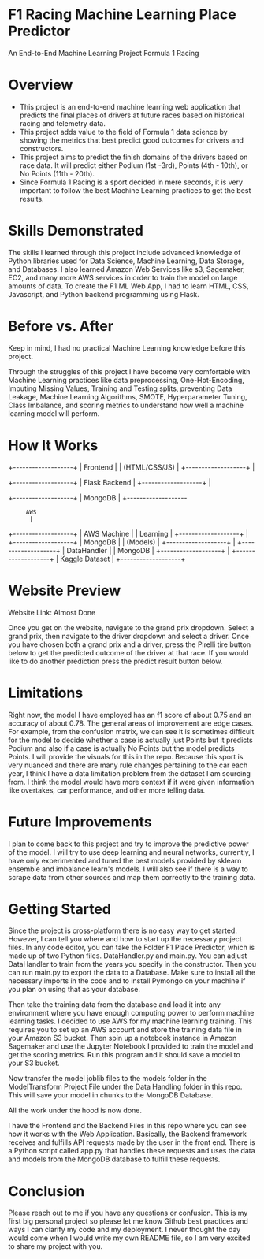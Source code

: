 # F1 Racing Machine Learning Place Predictor

 An End-to-End Machine Learning Project Formula 1 Racing

# Overview
- This project is an end-to-end machine learning web application that predicts the final places of drivers at future races based on historical racing and telemetry data.
- This project adds value to the field of Formula 1 data science by showing the metrics that best predict good outcomes for drivers and constructors.
- This project aims to predict the finish domains of the drivers based on race data. It will predict either Podium (1st -3rd), Points (4th - 10th), or No Points (11th - 20th). 
- Since Formula 1 Racing is a sport decided in mere seconds, it is very important to follow the best Machine Learning practices to get the best results.

# Skills Demonstrated
The skills I learned through this project include advanced knowledge of Python libraries used for Data Science, Machine Learning, Data Storage, and Databases. I also learned Amazon Web Services like s3, Sagemaker, EC2, and many more AWS services in order to train the model on large amounts of data. To create the F1 ML Web App, I had to learn HTML, CSS, Javascript, and Python backend programming using Flask. 

# Before vs. After
Keep in mind, I had no practical Machine Learning knowledge before this project. 

Through the struggles of this project I have become very comfortable with Machine Learning practices like data preprocessing, One-Hot-Encoding, Imputing Missing Values, Training and Testing splits, preventing Data Leakage, Machine Learning Algorithms, SMOTE, Hyperparameter Tuning, Class Imbalance, and scoring metrics to understand how well a machine learning model will perform. 

# How It Works
   +-------------------+
   |    Frontend       |
   | (HTML/CSS/JS)     |
   +-------------------+
          |

          
   +-------------------+
   | Flask Backend     |
   +-------------------+
          |


          
   +-------------------+
   |   MongoDB         |
   +-------------------
          
         AWS
          |
   +-------------------+
   |   AWS Machine     |
   |   Learning        |
   +-------------------+
          |
   +-------------------+
   |   MongoDB         |
   |   (Models)        |
   +-------------------+
          |
   +-------------------+
   |   DataHandler     |
   |    MongoDB        |
   +-------------------+
          |
   +-------------------+
   | Kaggle Dataset    |
   +-------------------+

# Website Preview
Website Link: Almost Done

Once you get on the website, navigate to the grand prix dropdown. Select a grand prix, then navigate to the driver dropdown and select a driver.
Once you have chosen both a grand prix and a driver, press the Pirelli tire button below to get the predicted outcome of the driver at that race. If you would like to do another prediction press the predict result button below. 

# Limitations
Right now, the model I have employed has an f1 score of about 0.75 and an accuracy of about 0.78. The general areas of improvement are edge cases. For example, from the confusion matrix, we can see it is sometimes difficult for the model to decide whether a case is actually just Points but it predicts Podium and also if a case is actually No Points but the model predicts Points. I will provide the visuals for this in the repo. Because this sport is very nuanced and there are many rule changes pertaining to the car each year, I think I have a data limitation problem from the dataset I am sourcing from. I think the model would have more context if it were given information like overtakes, car performance, and other more telling data.

# Future Improvements
I plan to come back to this project and try to improve the predictive power of the model. I will try to use deep learning and neural networks, currently, I have only experimented and tuned the best models provided by sklearn ensemble and imbalance learn's models. I will also see if there is a way to scrape data from other sources and map them correctly to the training data. 

# Getting Started
Since the project is cross-platform there is no easy way to get started. However, I can tell you where and how to start up the necessary project files. In any code editor, you can take the Folder F1 Place Predictor, which is made up of two Python files. DataHandler.py and main.py. You can adjust DataHandler to train from the years you specify in the constructor. Then you can run main.py to export the data to a Database. Make sure to install all the necessary imports in the code and to install Pymongo on your machine if you plan on using that as your database.

Then take the training data from the database and load it into any environment where you have enough computing power to perform machine learning tasks. I decided to use AWS for my machine learning training. This requires you to set up an AWS account and store the training data file in your Amazon S3 bucket. Then spin up a notebook instance in Amazon Sagemaker and use the Jupyter Notebook I provided to train the model and get the scoring metrics. Run this program and it should save a model to your S3 bucket.

Now transfer the model joblib files to the models folder in the ModelTransform Project File under the Data Handling folder in this repo. This will save your model in chunks to the MongoDB Database.

All the work under the hood is now done. 

I have the Frontend and the Backend Files in this repo where you can see how it works with the Web Application. Basically, the Backend framework receives and fulfills API requests made by the user in the front end. There is a Python script called app.py that handles these requests and uses the data and models from the MongoDB database to fulfill these requests. 

# Conclusion
Please reach out to me if you have any questions or confusion. This is my first big personal project so please let me know Github best practices and ways I can clarify my code and my deployment. I never thought the day would come when I would write my own README file, so I am very excited to share my project with you. 


